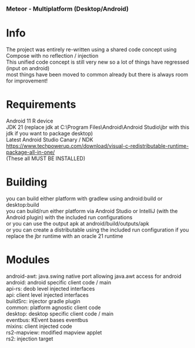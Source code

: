 ### Meteor - Multiplatform (Desktop/Android)  

# Info
The project was entirely re-written using a shared code concept using Compose with no reflection / injection  
This unified code concept is still very new so a lot of things have regressed (input on android)  
most things have been moved to common already but there is always room for improvement!
  
# Requirements  
Android 11 R device  
JDK 21 (replace jdk at C:\Program Files\Android\Android Studio\jbr with this jdk if you want to package desktop)  
Latest Android Studio Canary / NDK  
https://www.techpowerup.com/download/visual-c-redistributable-runtime-package-all-in-one/  
(These all MUST BE INSTALLED)  
  
# Building  
you can build either platform with gradlew using android:build or desktop:build  
you can build/run either platform via Android Studio or IntelliJ (with the Android plugin) with the included run configurations  
or you can use the output apk at android/build/outputs/apk  
or you can create a distributable using the included run configuration if you replace the jbr runtime with an oracle 21 runtime  

# Modules  
android-awt: java.swing native port allowing java.awt access for android  
android: android specific client code / main  
api-rs: deob level injected interfaces  
api: client level injected interfaces  
buildSrc: injector gradle plugin  
common: platform agnostic client code  
desktop: desktop specific client code / main  
eventbus: KEvent bases eventbus  
mixins: client injected code  
rs2-mapview: modified mapview applet  
rs2: injection target  
